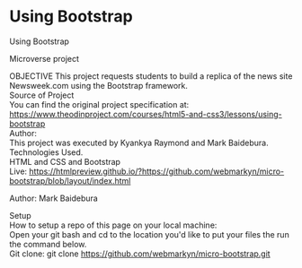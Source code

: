 # Using Bootstrap
Using Bootstrap

Microverse project

OBJECTIVE
    This project requests students to build a replica of the news site Newsweek.com using the Bootstrap framework.  
Source of Project  
    You can find the original project specification at: <https://www.theodinproject.com/courses/html5-and-css3/lessons/using-bootstrap>  
Author:  
    This project was executed by Kyankya Raymond and Mark Baidebura.  
Technologies Used.  
    HTML and CSS and Bootstrap  
Live: 
    https://htmlpreview.github.io/?https://github.com/webmarkyn/micro-bootstrap/blob/layout/index.html  

Author:
    Mark Baidebura

Setup  
    How to setup a repo of this page on your local machine:  
    Open your git bash and cd to the location you'd like to put your files the run the command below.  
    Git clone: git clone <https://github.com/webmarkyn/micro-bootstrap.git>  